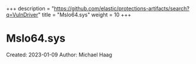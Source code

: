 +++
description = "https://github.com/elastic/protections-artifacts/search?q=VulnDriver"
title = "Mslo64.sys"
weight = 10
+++

# Mslo64.sys

Created: 2023-01-09
Author: Michael Haag


